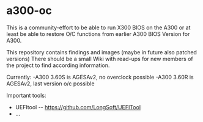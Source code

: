 # a300-oc
This is a community-effort to be able to run X300 BIOS on the A300 or at least be able to restore O/C functions from earlier A300 BIOS Version for A300.

This repository contains findings and images (maybe in future also patched versions)
There should be a small Wiki with read-ups for new members of the project to find
according information.

Currently:
-A300 3.60S is AGESAv2, no overclock possible
-A300 3.60R is AGESAv2, last version o/c possible

Important tools:
- UEFItool -- https://github.com/LongSoft/UEFITool
- ...
